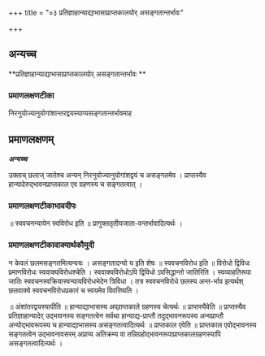 +++
title = "०३ प्रतिज्ञाहान्याद्याभासाप्राप्तकालयोर् असङ्गतान्तर्भावः"

+++


## अन्यच्च

**प्रतिज्ञाहान्याद्याभासाप्राप्तकालयोर् असङ्गतान्तर्भावः **

### **प्रमाणलक्षणटीका**

निरनुयोज्यानुयोगांशान्तरद्वयस्याप्यसङ्गतान्तर्भावमाह

## प्रमाणलक्षणम्

***अन्यच्च***

उक्ताच् छलाज् जातेश्च अन्यन् निरनुयोज्यानुयोगांशद्वयं च असङ्गतमेव । प्राप्तस्यैव हान्यादेरुद्भावनप्राप्तकाल एव ग्रहणस्य च सङ्गतत्वात् ।

### **प्रमाणलक्षणटीकाभावदीपः**

॥ स्ववचनन्यायेन स्वविरोध इति ॥ प्रागुक्ततृतीयजाता-वन्तर्भावादित्यर्थः ।

### **प्रमाणलक्षणटीकावाक्यार्थकौमुदी**

न केवलं छलमसङ्गतमित्यन्वयः । असङ्गतादन्यो य इति शेषः ॥ स्ववचनविरोध इति ॥ विरोधो द्विविधः प्रमाणविरोधः स्ववाक्यविरोधश्चेति । स्ववाक्यविरोधोऽपि द्विविधो ऽपसिद्धान्तो जातिरिति । स्वव्याहतिरूपा जातिः स्ववचनस्वक्रियास्वन्यायविरोधभेदेन त्रिविधा । तत्र स्ववचनविरोधे छलस्य अन्त-र्भाव इत्यर्थश् छलवाक्ये स्ववचनविरोधप्रकारं च स्वयमेव विवरिष्यति ।

॥ अंशांतरद्वयस्यापीति ॥ हान्याद्याभासस्य अप्र्राप्तकाले ग्रहणस्य चेत्यर्थः ॥ प्राप्तस्यैवेति ॥ प्राप्तस्यैव प्रतिज्ञाहान्यादेर् उद्भावनस्य सङ्गतत्वेन सर्वथा हान्याद्य-प्राप्तौ तदुद्भावनरूपस्य अन्यप्राप्तौ अन्योद्भावरूपस्य च हान्याद्याभासस्य असङ्गतत्वादित्यर्थः ॥ प्राप्तकाल एवेति ॥ प्राप्तकाल एवोद्भावनस्य सङ्गतत्वेन उद्भावनावसरम् अप्राप्य अतिक्रम्य वा तन्निग्रहोद्भावनरूपाप्राप्तकालग्रहणस्यापि असङ्गतत्वादित्यर्थः ।

